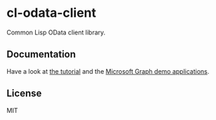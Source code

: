 # cl-odata-client

Common Lisp OData client library.

## Documentation

Have a look at [the tutorial](docs/basic-tutorial.org) and the [Microsoft Graph demo applications](msgraph).

## License

MIT
